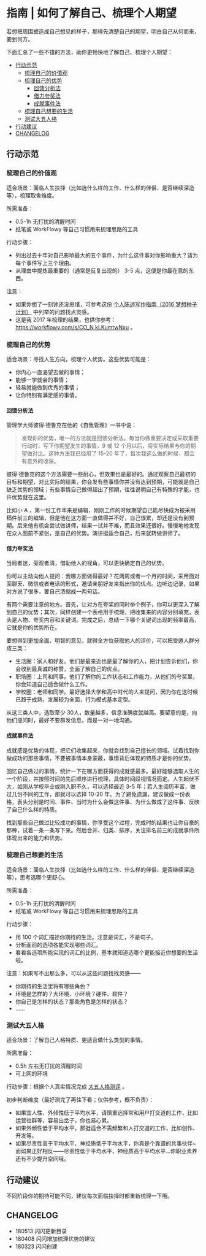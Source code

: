 # 指南 | 如何了解自己、梳理个人期望


若想把周围塑造成自己想见的样子，那得先清楚自己的期望，明白自己从何而来，要到何方。

下面汇总了一些不错的方法，助你更畅快地了解自己、梳理个人期望：

<!-- START doctoc generated TOC please keep comment here to allow auto update -->
<!-- DON'T EDIT THIS SECTION, INSTEAD RE-RUN doctoc TO UPDATE -->


- [行动示范](#%E8%A1%8C%E5%8A%A8%E7%A4%BA%E8%8C%83)
  - [梳理自己的价值观](#%E6%A2%B3%E7%90%86%E8%87%AA%E5%B7%B1%E7%9A%84%E4%BB%B7%E5%80%BC%E8%A7%82)
  - [梳理自己的优势](#%E6%A2%B3%E7%90%86%E8%87%AA%E5%B7%B1%E7%9A%84%E4%BC%98%E5%8A%BF)
    - [回馈分析法](#%E5%9B%9E%E9%A6%88%E5%88%86%E6%9E%90%E6%B3%95)
    - [借力夸奖法](#%E5%80%9F%E5%8A%9B%E5%A4%B8%E5%A5%96%E6%B3%95)
    - [成就事件法](#%E6%88%90%E5%B0%B1%E4%BA%8B%E4%BB%B6%E6%B3%95)
  - [梳理自己想要的生活](#%E6%A2%B3%E7%90%86%E8%87%AA%E5%B7%B1%E6%83%B3%E8%A6%81%E7%9A%84%E7%94%9F%E6%B4%BB)
  - [测试大五人格](#%E6%B5%8B%E8%AF%95%E5%A4%A7%E4%BA%94%E4%BA%BA%E6%A0%BC)
- [行动建议](#%E8%A1%8C%E5%8A%A8%E5%BB%BA%E8%AE%AE)
- [CHANGELOG](#changelog)

<!-- END doctoc generated TOC please keep comment here to allow auto update -->




## 行动示范


### 梳理自己的价值观

适合场景：面临人生抉择（比如选什么样的工作、什么样的伴侣、是否继续深造等），梳理取舍维度。

所需准备：

- 0.5-1h 无打扰的清醒时间
- 纸笔或 WorkFlowy 等自己习惯用来梳理思路的工具

行动步骤：

  - 列出过去十年对自己影响最大的五个事件，为什么这件事对你影响重大？请为每个事件写上三个理由。
  - 从理由中提炼最重要的（通常是反复出现的） 3-5 点，这便是你最在意的东西。

  
注意：

- 如果你想了一刻钟还没思绪，可参考这份 [个人陈述写作指南（2016 梦想种子计划）](https://github.com/ishanshan/CollaborationGuide4Shaper/tree/master/CONTENT/HbPersonalStatement_SEED.md) 中列举的问题找点灵感。
- 这是我 2017 年梳理的结果，也供你参考：https://workflowy.com/s/CO_N.kLKumtwNxu 。

### 梳理自己的优势

适合场景：寻找人生方向，梳理个人优势。这些优势可能是：

* 你内心一直渴望去做的事情；
* 能够一学就会的事情；
* 轻易就能做到优秀的事情；
* 让你特别有满足感的事情。


#### 回馈分析法

管理学大师彼得·德鲁克在他的《自我管理》一书中说：

> 发现你的优势，唯一的方法就是回馈分析法。每当你做重要决定或采取重要行动时，写下你期望发生的事情，9 或 12 个月以后，将实际结果与你的期望做对比。这种方法我已经用了  15-20 年了，每次我这么做的时候，都会有意外的收获。

彼得·德鲁克的这个方法需要一些耐心，但效果也是最好的。通过观察自己最初的目标和期望，对比实际的结果，你会发有些事情你并没有达到预期，可能就是自己缺乏优势的领域；有些事情自己做得超出了预期，往往说明自己有特殊的才能，也许优势就在这里。

比如小 A ，第一份工作本来是编辑，刚刚工作的时候期望自己能尽快成为被采用稿件前三的编辑，但是他在这方面一直做得并不好，自己很累，却还是没有到预期。后来他有机会尝试做讲师，结果一试并不难，而且效果还很好。慢慢地他发现在众人面前不紧张，是自己的优势。演讲挺适合自己，后来就转做讲师了。

#### 借力夸奖法

当局者迷，旁观者清，借助他人的视角，可以更快确定自己的优势。

你可以主动向他人提问：我哪方面做得最好？花两周或者一个月的时间，采用面对面聊天、微信或者电话的形式，邀请亲朋好友来指出你的优点。边听边记录，如果对方说了很多，要自己浓缩成一两句话。

有两个需要注意的地方。首先，让对方在夸奖的同时举个例子，你可以更深入了解到自己的优势；其次，同样创建一个表格用于梳理，把收集来的内容分别填充，表头是人物、夸奖内容和关键词。完成之后，总结一下哪个关键词出现的频率最高，它就是你的优势所在。

要想得到更加全面、明智的意见，就得全方位获取他人的评价，可以把受邀人群分成三类：

- 生活圈：家人和好友。他们是最亲近也是最了解你的人，把计划告诉他们，你会收到最真诚的称赞，全面了解自己的优点。
- 职场圈：上司和同事。他们了解你的工作状态和工作能力，从他们的夸奖里，你会知道自己适合做什么工作。
- 学校圈：老师和同学。最好选择大学和高中时代的人来提问，因为你在这时候已趋于成熟，发展较为全面，行为模式基本定型。

从这三类人中，选取至少 30人，数量越多，信息准确度就越高。要留意的是，向他们提问时，最好不要群发信息，而是一对一地沟通。


#### 成就事件法

成就感是优势的体现，把它们收集起来，你就会找到自己擅长的领域。试着找到你做成功的那些事情，不要被事情本身蒙蔽，事情背后体现的特质才是你的优势。

回忆自己做过的事情，统计一下在哪方面获得的成就感最多。最好能够选取人生的一个阶段，并按照时间的先后顺序进行梳理，具体时间段视情况而定。人生起伏不大，如刚从学校毕业或刚入职不久，可以选择最近 3-5 年；若人生阅历丰富，做过几份不同的工作，那就可以选择 10-20 年。为了避免遗漏，建议做成一份表格，表头分别是时间、事件、当时为什么会做这件事、为什么做成了这件事、反映了自己什么样的特质。

找到那些自己做过比较成功的事情，你享受这个过程，完成时的结果也让你自豪的那种，试着一条一条写下来。然后合并、归类、排序，关注排名前三的成就事件所体现出来的能力和优势。





### 梳理自己想要的生活

适合场景：面临人生抉择（比如选什么样的工作、什么样的伴侣、是否继续深造等），思考选哪个更舒心。

所需准备：

- 0.5-1h 无打扰的清醒时间
- 纸笔或 WorkFlowy 等自己习惯用来梳理思路的工具

行动步骤：


- 用 100 个词汇描述你期待的生活。注意是词汇，不是句子。
- 分析面前的选项各能实现哪些词汇。
- 看看各选项所能实现的词汇的比例，基本就知道选哪个更能接近你想要的生活啦。

注意：如果写不出那么多，可以从这些问题找找灵感——

- 你期待的生活里将有哪些角色？
- 环境是怎样的？大环境、小环境？硬件、软件？
- 你自己是怎样的状态？那些角色是怎样的状态？
- ……

### 测试大五人格

适合场景：了解自己人格特质、更适合做什么类型的事情。

所需准备：

- 0.5h 左右无打扰的清醒时间
- 可上网的环境

行动步骤：根据个人真实情况完成 [大五人格测评](http://ccpl.psych.ac.cn/PsyMap/quiz/fill/BFI48) 。

初步判断维度（最好测完了再往下看；仅供参考，概不负责）：

- 如果宜人性、外倾性低于平均水平，请慎重选择常和用户打交道的工作，比如运营社群等，容易出岔子，你也易心累。
- 如果外倾性低于平均水平，那挺适合不需频繁和人打交道的工作，比如创作、开发等。
- 如果尽责性高于平均水平、神经质低于平均水平，你真是个靠谱的共事伙伴~ 而如果正好相反——尽责性低于平均水平、神经质高于平均水平…你职业素养还有不少提升空间哦。




## 行动建议

不同阶段你的期待可能不同，建议每次面临抉择时都重新梳理一下哦。


## CHANGELOG 

- 180513 闪闪更新目录
- 180408 闪闪增加梳理优势的建议
- 180323 闪闪创建

